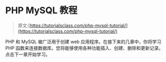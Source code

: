 # PHP MySQL 教程

> 原文:[https://tutorialsclass.com/php-mysql-tutorial/](https://tutorialsclass.com/php-mysql-tutorial/)

PHP 和 MySQL 被广泛用于创建 web 应用程序。在接下来的几章中，你将学习 PHP 函数来连接数据库。您将能够使用各种功能插入、创建、删除和更新记录。点击下一章开始学习。